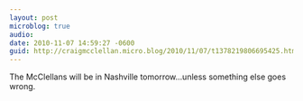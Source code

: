 ```yaml
---
layout: post
microblog: true
audio: 
date: 2010-11-07 14:59:27 -0600
guid: http://craigmcclellan.micro.blog/2010/11/07/t1378219806695425.html
---
```

The McClellans will be in Nashville tomorrow...unless something else goes wrong.
